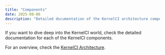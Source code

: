 ```yaml
---
title: "Components"
date: 2025-08-06
description: "Detailed documentation of the KernelCI architecture components"
---
```


If you want to dive deep into the KernelCI world, check the detailed documentation for each of the KernelCI components.

For an overview, check the [KernelCI Architecture](/intro/architecture/).